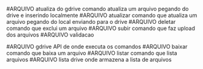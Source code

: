 #ARQUIVO atualiza do gdrive
	comando atualiza um arquivo pegando do drive e inserindo localmente
#ARQUIVO atualizar
	comando que atualiza um arquivo pegando do local enviando para o drive
#ARQUIVO deletar
	comando que exclui um arquivo
#ARQUIVO subir
	comando que faz upload dos arquivos
#ARQUIVO validacao
	
#ARQUIVO gdrive
	API de onde executa os comandos
#ARQUIVO baixar
	comando que baixa um arquivo
#ARQUIVO listar
	comando que lista arquivos
#ARQUIVO lista drive
	onde armazena a lista de arquivos

